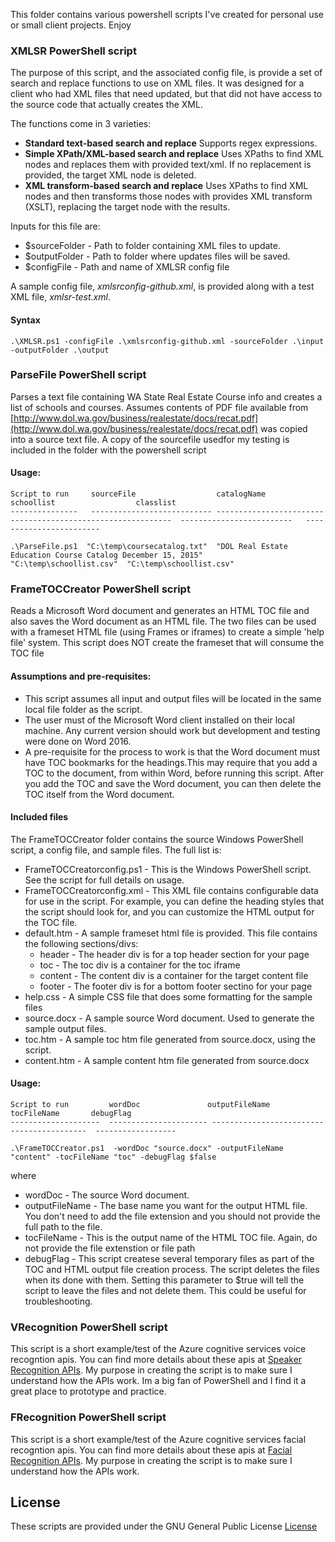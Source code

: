 This folder contains various powershell scripts I've created for personal use or small client projects.  Enjoy

### XMLSR PowerShell script
The purpose of this script, and the associated config file, is provide a set of search and replace functions
to use on XML files.  It was designed for a client who had XML files that need updated, but that did not have access to the source code that actually creates the XML.

The functions come in 3 varieties:
 - **Standard text-based search and replace** Supports regex expressions.
 - **Simple XPath/XML-based search and replace** Uses XPaths to find XML nodes and replaces them with provided text/xml. If no replacement is provided, the target XML node is deleted.
 - **XML transform-based search and replace** Uses XPaths to find XML nodes and then transforms those nodes with provides XML transform (XSLT), replacing the target node with the results.
 
Inputs for this file are:
 - $sourceFolder - Path to folder containing XML files to update. 
 - $outputFolder - Path to folder where updates files will be saved.
 - $configFile - Path and name of XMLSR config file

A sample config file, _xmlsrconfig-github.xml_, is provided along with a test XML file, _xmlsr-test.xml_.

#### Syntax
 ```
 .\XMLSR.ps1 -configFile .\xmlsrconfig-github.xml -sourceFolder .\input -outputFolder .\output
```


### ParseFile PowerShell script
Parses a text file containing WA State Real Estate Course info and creates a list of schools and courses.
Assumes contents of PDF file available from [http://www.dol.wa.gov/business/realestate/docs/recat.pdf](http://www.dol.wa.gov/business/realestate/docs/recat.pdf) was copied into a source text file.
A copy of the sourcefile usedfor my testing is included in the folder with the powershell script

#### Usage:
```
Script to run     sourceFile                  catalogName                                                   schoollist                  classlist
---------------   --------------------------- ------------------------------------------------------------  -------------------------   ------------------------

.\ParseFile.ps1  "C:\temp\coursecatalog.txt"  "DOL Real Estate Education Course Catalog December 15, 2015"    "C:\temp\schoollist.csv"  "C:\temp\schoollist.csv"
```

### FrameTOCCreator PowerShell script
Reads a Microsoft Word document and generates an HTML TOC file and also saves the Word document as an HTML file. The two files can be used with a frameset HTML file (using Frames or iframes) to create a simple 'help file' system.
This script does NOT create the frameset that will consume the TOC file
#### Assumptions and pre-requisites:
- This script assumes all input and output files will be located in the same local file folder as the script.
- The user must of the Microsoft Word client installed on their local machine. Any current version should work but development and testing were done on Word 2016.
- A pre-requisite for the process to work is that the Word document must have TOC bookmarks for the headings.This may require that you add a TOC to the document, from within Word, before running this script.  After you add the TOC and save the Word document, you can then delete the TOC itself from the Word document.

#### Included files
The FrameTOCCreator folder contains the source Windows PowerShell script, a config file, and sample files. The full list is:
- FrameTOCCreatorconfig.ps1 - This is the Windows PowerShell script. See the script for full details on usage.
- FrameTOCCreatorconfig.xml - This XML file contains configurable data for use in the script. For example, you can define the heading styles that the script should look for, and you can customize the HTML output for the TOC file.
- default.htm - A sample frameset html file is provided. This file contains the following sections/divs:
  - header - The header div is for a top header section for your page
  - toc - The toc div is a container for the toc iframe
  - content - The content div is a container for the target content file
  - footer - The footer div is for a bottom footer sectino for your page
- help.css - A simple CSS file that does some formatting for the sample files
- source.docx - A sample source Word document. Used to generate the sample output files.
- toc.htm - A sample toc htm file generated from source.docx, using the script.
- content.htm - A sample content htm file generated from source.docx

#### Usage:
```
Script to run         wordDoc               outputFileName             tocFileName       debugFlag
--------------------  ---------------------- ------------------------- -----------------  ------------------

.\FrameTOCCreator.ps1  -wordDoc "source.docx" -outputFileName "content" -tocFileName "toc" -debugFlag $false
``` 
where
- wordDoc - The source Word document. 
- outputFileName - The base name you want for the output HTML file. You don't need to add the file extension and you should not provide the full path to the file.
- tocFileName - This is the output name of the HTML TOC file.  Again, do not provide the file extenstion or file path
- debugFlag - This script createse several temporary files as part of the TOC and HTML output file creation process.  The script deletes the files when its done with them.  Setting this parameter to $true will tell the script to leave the files and not delete them. This could be useful for troubleshooting.

### VRecognition PowerShell script
This script is a short example/test of the Azure cognitive services voice recogntion apis.  You can find more details about these apis 
at [Speaker Recognition APIs](https://azure.microsoft.com/en-us/services/cognitive-services/speaker-recognition/).
My purpose in creating the script is to make sure I understand how the APIs work.  Im a big fan of PowerShell and I find it a great place to prototype and practice.

### FRecognition PowerShell script
This script is a short example/test of the Azure cognitive services facial recogntion apis.  You can find more details about these apis 
at [Facial Recognition APIs](https://docs.microsoft.com/en-us/azure/cognitive-services/face/).
My purpose in creating the script is to make sure I understand how the APIs work.  

## License

These scripts are provided under the GNU General Public License [License](license.md)
